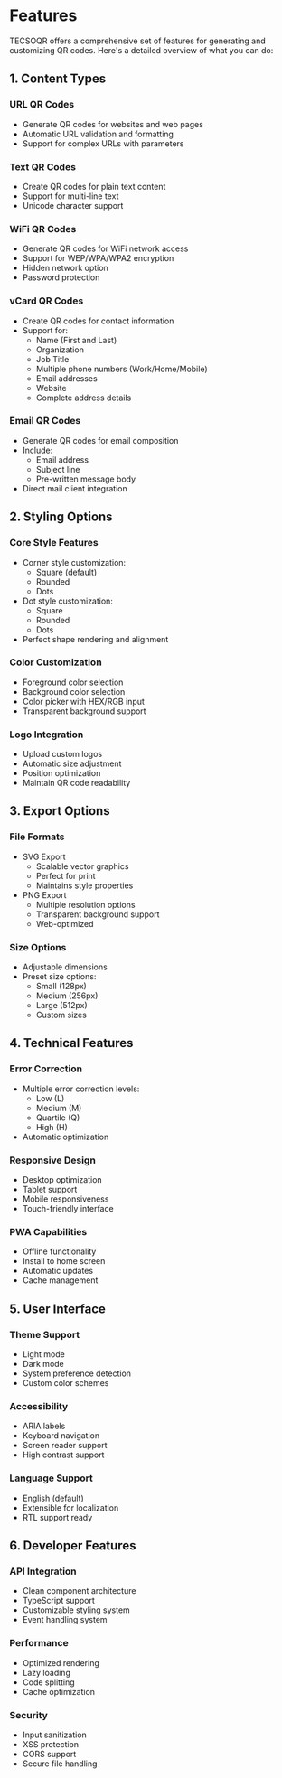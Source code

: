 # Features

TECSOQR offers a comprehensive set of features for generating and customizing QR codes. Here's a detailed overview of what you can do:

## 1. Content Types

### URL QR Codes

- Generate QR codes for websites and web pages
- Automatic URL validation and formatting
- Support for complex URLs with parameters

### Text QR Codes

- Create QR codes for plain text content
- Support for multi-line text
- Unicode character support

### WiFi QR Codes

- Generate QR codes for WiFi network access
- Support for WEP/WPA/WPA2 encryption
- Hidden network option
- Password protection

### vCard QR Codes

- Create QR codes for contact information
- Support for:
  - Name (First and Last)
  - Organization
  - Job Title
  - Multiple phone numbers (Work/Home/Mobile)
  - Email addresses
  - Website
  - Complete address details

### Email QR Codes

- Generate QR codes for email composition
- Include:
  - Email address
  - Subject line
  - Pre-written message body
- Direct mail client integration

## 2. Styling Options

### Core Style Features

- Corner style customization:
  - Square (default)
  - Rounded
  - Dots
- Dot style customization:
  - Square
  - Rounded
  - Dots
- Perfect shape rendering and alignment

### Color Customization

- Foreground color selection
- Background color selection
- Color picker with HEX/RGB input
- Transparent background support

### Logo Integration

- Upload custom logos
- Automatic size adjustment
- Position optimization
- Maintain QR code readability

## 3. Export Options

### File Formats

- SVG Export
  - Scalable vector graphics
  - Perfect for print
  - Maintains style properties
- PNG Export
  - Multiple resolution options
  - Transparent background support
  - Web-optimized

### Size Options

- Adjustable dimensions
- Preset size options:
  - Small (128px)
  - Medium (256px)
  - Large (512px)
  - Custom sizes

## 4. Technical Features

### Error Correction

- Multiple error correction levels:
  - Low (L)
  - Medium (M)
  - Quartile (Q)
  - High (H)
- Automatic optimization

### Responsive Design

- Desktop optimization
- Tablet support
- Mobile responsiveness
- Touch-friendly interface

### PWA Capabilities

- Offline functionality
- Install to home screen
- Automatic updates
- Cache management

## 5. User Interface

### Theme Support

- Light mode
- Dark mode
- System preference detection
- Custom color schemes

### Accessibility

- ARIA labels
- Keyboard navigation
- Screen reader support
- High contrast support

### Language Support

- English (default)
- Extensible for localization
- RTL support ready

## 6. Developer Features

### API Integration

- Clean component architecture
- TypeScript support
- Customizable styling system
- Event handling system

### Performance

- Optimized rendering
- Lazy loading
- Code splitting
- Cache optimization

### Security

- Input sanitization
- XSS protection
- CORS support
- Secure file handling
